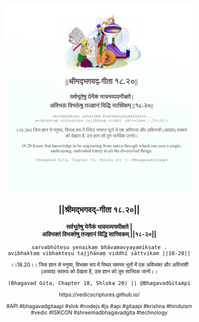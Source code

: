 <img src="../../asset/BG_18_20.png"/>
<center><h2>||श्रीमद्‍भगवद्‍-गीता १८.२०||</h2>
<h3>सर्वभूतेषु येनैकं भावमव्ययमीक्षते |<br/>अविभक्तं विभक्तेषु तज्ज्ञानं विद्धि सात्त्विकम् ||१८-२०||</h3>
<pre>sarvabhūteṣu yenaikaṃ bhāvamavyayamīkṣate .<br/>avibhaktaṃ vibhakteṣu tajjñānaṃ viddhi sāttvikam ||18-20||</pre>
<p>।।18.20।। जिस ज्ञान से मनुष्य, विभक्त रूप में स्थित समस्त भूतों में एक अविभक्त और अविनाशी (अव्यय) स्वरूप को देखता है, उस ज्ञान को तुम सात्त्विक जानो।।</p>
<pre>(Bhagavad Gita, Chapter 18, Shloka 20) || @BhagavadGitaApi</pre><p>https://vedicscriptures.github.io/</p><p>#API #bhagavadgitaapi #slok #nodejs #js #api #gitaapi #krishna #hinduism #vedic #ISKCON #shreemadbhagavadgita #technology</p></center>